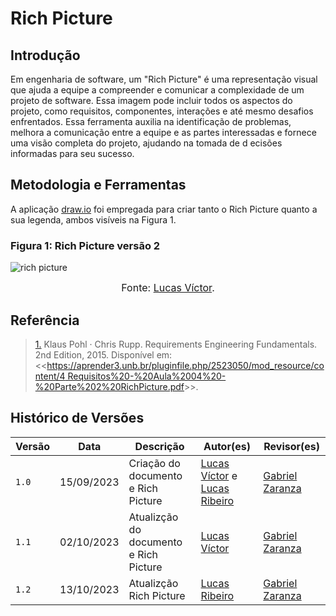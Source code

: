 # Rich Picture

## Introdução
Em engenharia de software, um "Rich Picture" é uma representação visual que ajuda a equipe a compreender e comunicar a complexidade de um projeto de software. 
Essa imagem pode incluir todos os aspectos do projeto, como requisitos, componentes, interações e até mesmo desafios enfrentados. Essa ferramenta auxilia na 
identificação de problemas, melhora a comunicação entre a equipe e as partes interessadas e fornece uma visão completa do projeto, ajudando na tomada de d
ecisões informadas para seu sucesso.

## Metodologia e Ferramentas
A aplicação [draw.io](https://www.drawio.com/) foi empregada para criar tanto o Rich Picture quanto a sua legenda, ambos visíveis na Figura 1.

### Figura 1: Rich Picture versão 2
![rich picture](https://github.com/Requisitos-de-Software/2023.2-Economia-DF/blob/main/docs/imagens/RichPicture.drawio.png)
<font size="3"><p style="text-align: center">Fonte: [Lucas Víctor](https://github.com/Lucas13032003).</p></font>

## Referência
> <a id="RP1" href="#TEC1">1.</a> Klaus Pohl · Chris Rupp. Requirements Engineering Fundamentals. 2nd Edition, 2015. Disponível em: <<[https://aprender3.unb.br/pluginfile.php/2523050/mod_resource/content/4 Requisitos%20-%20Aula%2004%20-%20Parte%202%20RichPicture.pdf](https://aprender3.unb.br/pluginfile.php/2692740/mod_resource/content/2/Rastreabilidade.pdf)>>.

## Histórico de Versões

Versão  |   Data   | Descrição | Autor(es) | Revisor(es)
--------- | ------ | ------ | ---------- | ----------
 `1.0` | 15/09/2023 | Criação do documento e Rich Picture | [Lucas Víctor](https://github.com/Lucas13032003) e [Lucas Ribeiro](https://github.com/lucassouzs)| [Gabriel Zaranza](https://github.com/gzaranza)
  `1.1` | 02/10/2023 | Atualizção do documento e Rich Picture | [Lucas Víctor](https://github.com/Lucas13032003)| [Gabriel Zaranza](https://github.com/gzaranza)
  `1.2` | 13/10/2023 | Atualizção Rich Picture | [Lucas Ribeiro](https://github.com/lucassouzs)| [Gabriel Zaranza](https://github.com/gzaranza)

